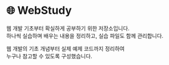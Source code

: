 # 🌐 WebStudy

웹 개발 기초부터 확실하게 공부하기 위한 저장소입니다.  
하나씩 실습하며 배우는 내용을 정리하고, 실습 파일도 함께 관리합니다.

웹 개발의 기초 개념부터 실제 예제 코드까지 정리하여  
누구나 참고할 수 있도록 구성했습니다.
